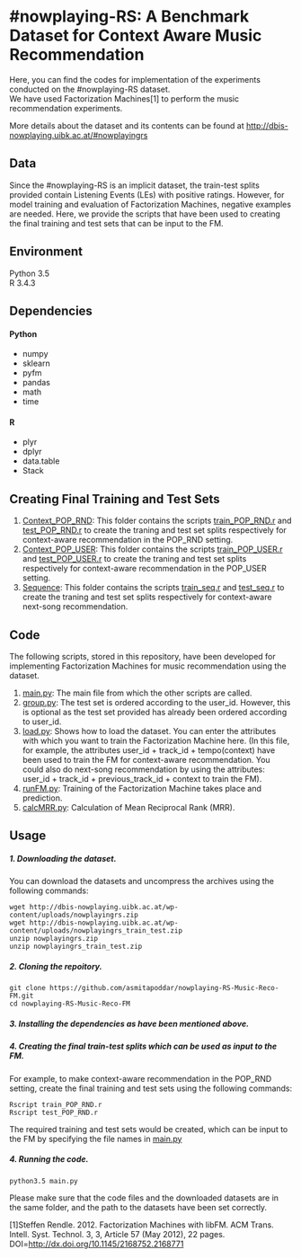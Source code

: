 # #nowplaying-RS: A Benchmark Dataset for Context Aware Music Recommendation

Here, you can find the codes for implementation of the experiments conducted on the #nowplaying-RS dataset.   
We have used Factorization Machines[1] to perform the music recommendation experiments.  

More details about the dataset and its contents can be found at http://dbis-nowplaying.uibk.ac.at/#nowplayingrs  

## Data

Since the #nowplaying-RS is an implicit dataset, the train-test splits provided contain Listening Events (LEs) with positive ratings. However, for model training and evaluation of Factorization Machines, negative examples are needed. Here, we provide the scripts that have been used to creating the final training and test sets that can be input to the FM.

## Environment
Python 3.5  
R 3.4.3  

## Dependencies  
#### Python  
- numpy    
- sklearn    
- pyfm  
- pandas  
- math  
- time   
#### R    
- plyr  
- dplyr 
- data.table  
- Stack

## Creating Final Training and Test Sets
1. [Context_POP_RND](https://github.com/asmitapoddar/nowplaying-RS-Music-Reco-FM/tree/master/Context_POP_RND): This folder contains the scripts [train_POP_RND.r](https://github.com/asmitapoddar/nowplaying-RS-Music-Reco-FM/tree/master/Context_POP_RND/train_POP_RND.r) and [test_POP_RND.r](https://github.com/asmitapoddar/nowplaying-RS-Music-Reco-FM/tree/master/Context_POP_RND/test_POP_RND.r) to create the traning and test set splits respectively for context-aware recommendation in the POP_RND setting.   
2. [Context_POP_USER](https://github.com/asmitapoddar/nowplaying-RS-Music-Reco-FM/tree/master/Context_POP_USER): This folder contains the scripts [train_POP_USER.r](https://github.com/asmitapoddar/nowplaying-RS-Music-Reco-FM/tree/master/Context_POP_USER/train_Context_POP_USER.r) and [test_POP_USER.r](https://github.com/asmitapoddar/nowplaying-RS-Music-Reco-FM/tree/master/Context_POP_USER/test_Context_POP_USER.r) to create the traning and test set splits respectively for context-aware  recommendation in the POP_USER setting.  
3. [Sequence](https://github.com/asmitapoddar/nowplaying-RS-Music-Reco-FM/tree/master/Sequence): This folder contains the scripts [train_seq.r](https://github.com/asmitapoddar/nowplaying-RS-Music-Reco-FM/tree/master/Sequence/train_seq.r) and [test_seq.r](https://github.com/asmitapoddar/nowplaying-RS-Music-Reco-FM/tree/master/Sequence/test_seq.r) to create the traning and test set splits respectively for context-aware next-song recommendation.

## Code
The following scripts, stored in this repository, have been developed for implementing Factorization Machines for music recommendation using the dataset.
1. [main.py](https://github.com/asmitapoddar/nowplaying-RS-Music-Recommendation-FM/blob/master/main.py): The main file from which the other scripts are called.  
2. [group.py](https://github.com/asmitapoddar/nowplaying-RS-Music-Recommendation-FM/blob/master/group.py): The test set is ordered according to the user_id. However, this is optional as the test set provided has already been ordered according to user_id. 
3. [load.py](https://github.com/asmitapoddar/nowplaying-RS-Music-Recommendation-FM/blob/master/load.py): Shows how to load the dataset. You can enter the attributes with which you want to train the Factorization Machine here. (In this file, for example, the attributes user_id + track_id + tempo(context) have been used to train the FM for context-aware recommendation. You could also do next-song recommendation by using the attributes: user_id + track_id + previous_track_id + context to train the FM).  
4. [runFM.py](https://github.com/asmitapoddar/nowplaying-RS-Music-Recommendation-FM/blob/master/runFM.py): Training of the Factorization Machine takes place and prediction.
5. [calcMRR.py](https://github.com/asmitapoddar/nowplaying-RS-Music-Recommendation-FM/blob/master/calcMRR.py): Calculation of Mean Reciprocal Rank (MRR).

## Usage

##### 1. Downloading the dataset.
You can download the datasets and uncompress the archives using the following commands:
```
wget http://dbis-nowplaying.uibk.ac.at/wp-content/uploads/nowplayingrs.zip
wget http://dbis-nowplaying.uibk.ac.at/wp-content/uploads/nowplayingrs_train_test.zip
unzip nowplayingrs.zip
unzip nowplayingrs_train_test.zip
```
##### 2. Cloning the repoitory.
```
git clone https://github.com/asmitapoddar/nowplaying-RS-Music-Reco-FM.git
cd nowplaying-RS-Music-Reco-FM
```
##### 3. Installing the dependencies as have been mentioned above. 
##### 4. Creating the final train-test splits which can be used as input to the FM.  
For example, to make context-aware recommendation in the POP_RND setting, create the final training and test sets using the following commands:
```
Rscript train_POP_RND.r   
Rscript test_POP_RND.r   
```
The required training and test sets would be created, which can be input to the FM by specifying the file names in [main.py](https://github.com/asmitapoddar/nowplaying-RS-Music-Recommendation-FM/blob/master/main.py)

##### 4. Running the code.
```
python3.5 main.py
```
Please make sure that the code files and the downloaded datasets are in the same folder, and the path to the datasets have been set correctly.

[1]Steffen Rendle. 2012. Factorization Machines with libFM. ACM Trans. Intell. Syst. Technol. 3, 3, Article 57 (May 2012), 22 pages. DOI=http://dx.doi.org/10.1145/2168752.2168771
